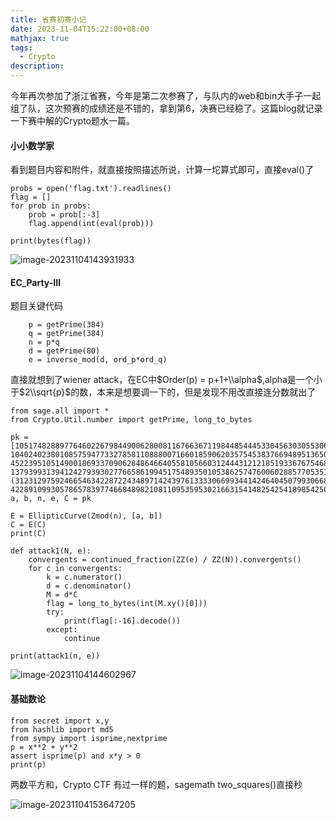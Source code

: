 ```yaml
---
title: 省赛初赛小记
date: 2023-11-04T15:22:00+08:00
mathjax: true
tags:
  - Crypto
description:
---
```



今年再次参加了浙江省赛，今年是第二次参赛了，与队内的web和bin大手子一起组了队，这次预赛的成绩还是不错的，拿到第6，决赛已经稳了。这篇blog就记录一下赛中解的Crypto题水一篇。

#### 小小数学家

看到题目内容和附件，就直接按照描述所说，计算一坨算式即可，直接eval()了

    probs = open('flag.txt').readlines()
    flag = []
    for prob in probs:
        prob = prob[:-3]
        flag.append(int(eval(prob)))
    
    print(bytes(flag))
    

![image-20231104143931933](https://cdn.jsdelivr.net/gh/clingm/PicGo-image//img/image-20231104143931933.png)

#### EC\_Party-III

题目关键代码

        p = getPrime(384)
        q = getPrime(384)
        n = p*q
        d = getPrime(80)
        e = inverse_mod(d, ord_p*ord_q)
    

直接就想到了wiener attack，在EC中$Order(p) = p+1+\\alpha$,alpha是一个小于$2\\sqrt{p}$的数，本来是想要调一下的，但是发现不用改直接连分数就出了

    from sage.all import *
    from Crypto.Util.number import getPrime, long_to_bytes
    
    pk = [10517482889776460226798449006280081167663671198448544453304563030553066300585088657159799516828057458092448853052920, 10402402380108575947733278581108880071660185906203575453837669489513650182676772750843558327746184945922314875098996, 452239510514900186933709062848646640558105660312444312121851933676754687850508865659206624803226663304812888272594694285123823218948165607478144589871322148031514596122654196640778853480169180864412134209693877604844174450602155353, 137939931394124279393027766586199451754893501053862574760060288577053514723631473985259186063729745515767167268309839903521149677958518517988564142828176577685619561913731155508981456507557881596602396073589127827579264760182112015, (312312975924665463422872243489714243976133330669934414246404507993066820310886215600585539115436654843078716170526368558972800117033427241194242498913898005160762151892979826292737941332916578310350510245475526522735894588645243659, 422891099305786578397746684898210811095359530216631541482542541898542508551347882962281401572399110483550691802487377837504493122807091311281569558317360479103461652558448871769150783477147866528115922507893061101403528629595165327)]
    a, b, n, e, C = pk
    
    E = EllipticCurve(Zmod(n), [a, b])
    C = E(C)
    print(C)
    
    def attack1(N, e):
        convergents = continued_fraction(ZZ(e) / ZZ(N)).convergents()
        for c in convergents:
            k = c.numerator()
            d = c.denominator()
            M = d*C
            flag = long_to_bytes(int(M.xy()[0]))
            try:
                print(flag[:-16].decode())
            except:
                continue
    
    print(attack1(n, e))
    

![image-20231104144602967](https://cdn.jsdelivr.net/gh/clingm/PicGo-image//img/image-20231104144602967.png)

#### 基础数论

    from secret import x,y
    from hashlib import md5
    from sympy import isprime,nextprime
    p = x**2 + y**2
    assert isprime(p) and x*y > 0
    print(p)
    

两数平方和，Crypto CTF 有过一样的题，sagemath two\_squares()直接秒

![image-20231104153647205](https://cdn.jsdelivr.net/gh/clingm/PicGo-image//img/image-20231104153647205.png)


